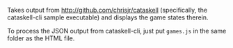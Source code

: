 Takes output from http://github.com/chrisjr/cataskell (specifically,
the cataskell-cli sample executable) and displays the game states therein.

To process the JSON output from cataskell-cli, just put `games.js` in the same folder as the HTML file.
